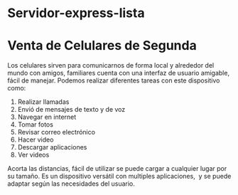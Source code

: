 # Servidor-express-lista

# Venta de Celulares de Segunda
Los celulares sirven para comunicarnos de forma local y alrededor del mundo con amigos, familiares cuenta con una interfaz de usuario amigable, fácil de manejar.
Podemos realizar diferentes tareas con este dispositivo como:

  1. Realizar llamadas
  2. Envió de mensajes de texto y de voz
  3. Navegar en internet
  4. Tomar fotos
  5. Revisar correo electrónico
  6. Hacer video
  7.  Descargar aplicaciones
  8. Ver videos

Acorta las distancias, fácil de utilizar se puede cargar a cualquier lugar por su tamaño. Es un dispositivo versátil con multiples aplicaciones, 
y se puede adaptar según las necesidades del usuario.
